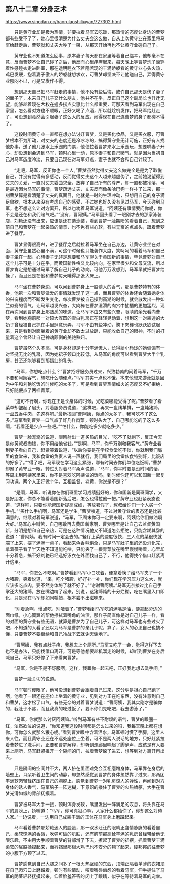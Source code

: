 ## 第八十二章 分身乏术

https://www.sinodan.cc/haorulaoshiliuyan/727302.html

　　只是黄守业却是极为热情，非要拉着马军去吃饭，那热情的态度让身边的曹梦都有些受不了了，她心里很清楚为什么丈夫会这么做，自从上次黄守业在家里将马军给赶走后，曹梦就和丈夫大吵了一架，从那天开始再也不让黄守业碰自己了。

　　黄守业也不知道怎么回事，原本妻子每天都在家里等着自己临幸，他却毫不在意，反而曹梦不让自己碰了之后，他反而心里痒痒起来，每天晚上等曹梦洗了澡穿着性感睡衣走进卧室，那在透明睡衣下若隐若现的丰满娇躯看的黄守业心头火热，鸡巴发硬，抱着妻子傲人的娇躯就想求欢，可曹梦却坚决不让他碰自己，弄得黄守业郁闷不已，可是又发作不得。

　　想到那天自己把马军赶走的事情，他不免有些后悔，或许自己那天是伤了妻子的面子了，本来自己儿子交什么朋友，他并不在乎，反正自己这个副局长也升迁无望，能够趁着现在大权在握多捞点实惠比什么都重要，可那天看到马军出现在自己家里，怎么看对方也不顺眼，正好又喝了点酒，所以就趁机发作，把马军给赶走了，可没想到竟然会引起妻子这么大的反应，闹得现在自己连曹梦的身子都碰不得了。

　　这段时间黄守业一直都在想办法讨好曹梦，又是买化妆品，又是买衣服，可曹梦根本不为所动，对丈夫的态度还是冷冰冰的，搞得黄守业无计可施，正好有人找他办事，送了他几张水上乐园的门票，他便拉着曹梦来水上乐园玩，想要哄妻子开心，却没想到会遇到马军，顿时心里一动，原本妻子和自己赌气，就是因为当初自己对马军态度冷淡，只要自己现在对马军好点，妻子也就不会和自己计较了。

　　“走吧，马军，反正你也一个人。”曹梦虽然觉得丈夫这么做完全是是为了取悦自己，并没有觉得有多感动，反而觉得丈夫这个人越来越虚伪了，之前她渴望得到丈夫的关爱，一直对丈夫委曲求全，放弃了自己所有的尊严，却一直都被冷落，可是最近因为马军的事情，曹梦疏远丈夫，丈夫反而像条哈巴狗一样扑了过来，那一刻曹梦算是看清楚了丈夫的真面目，他就是一时的生理冲动，只想用自己的身子满足兽欲，根本从来没有考虑自己的感受，不过她也好久没有见过马军，今天碰到马军，也不想这么让对方离开，所以也劝着马军说道，“阿姨还有事情要问你呢，你不会是还在和我们赌气吧。”“没有，曹阿姨。”马军回头看了一眼刚才去的那家泳装店，刘艳还没有出来，应该是还在选泳装，看到曹梦一脸期盼的看着自己，想到之前自己和曹梦在一起亲热的情景，也不免有些心软，有些无奈的点点头，跟着曹梦进了餐厅。

　　曹梦显得很高兴，进了餐厅之后就拉着马军坐在自己身边，让黄守业坐在对面，黄守业虽然心里不满，可这个时候也只能装作大度，笑呵呵的看着马军和自己妻子坐在一起，心想妻子无非是想要和马军聊关于黄国新的事情，毕竟曹梦对自己这个儿子可是十分在乎，而黄国新性格又比较内向，在家里很少和父母交流，所以曹梦肯定是想通过马军了解自己儿子的动向，可他万万没想到，马军早就把曹梦给操了，而且还是在他和曹梦每天睡得那张大床上。

　　马军坐在曹梦身边，可以闻到曹梦身上一股诱人的香气，那是曹梦特有的体香，他第一次和曹梦做爱的事情就发现了这一点，而且曹梦的体香还会随着她身体的兴奋程度而不断发生变化，每次曹梦被自己操到高潮的时候，就会散发出一种如兰似麝的香气，让马军越发兴奋，大肉棒在曹梦湿滑的肉穴中抽插的更加猛烈，现在再次闻到曹梦身上那熟悉的味道，让马军不由又有些兴奋，眼睛的余光看向曹梦，看到她胸前那一对硕大浑圆的雪白乳房正在轻轻晃动着，想到这一对熟透的大奶子曾经被自己抓在手里肆意玩弄，马军不由有些冲动，胯下肉棒也跃跃欲试起来，只是看到对面坐着的黄守业却不敢太过放肆，只能收敛自己的眼神，不时的打量着这个曾经让自己神魂颠倒的美艳熟妇。

　　曹梦虽然个头不高，可是身材却是十分丰满傲人，长得娇小玲珑的她偏偏有一对坚挺无比的乳房，因为她裙子领口比较低，从马军的角度可以看到曹梦大半个乳房，甚至还能够看到那嫣红的乳头。

　　“马军，你想吃点什么？”曹梦招呼服务员过来，兴致勃勃的问着马军，“千万不要和阿姨客气，想吃什么随便点。”马军其实一点也不饿，本来他想来游泳就是因为中午和刘艳吃饭的时候吃的太多了，可是看到曹梦热情如火的态度又不好拒绝，只好随便点了两样青菜。

　　“这可不行啊，你现在正是长身体的时候，光吃菜哪能受得了呢。”曹梦看了看菜单却皱起了眉头，对着服务员说道，“这样吧，再来一盘烤羊排，一盘炖猪蹄，一盘五香牛肉，先这样吧。”最新找回“曹阿姨，你点的太多了，我可吃不了这么多。”马军看到曹梦一口气点了好几样肉菜，顿时头大了，自己哪能吃的了这么多啊，“我看还是少点一些吧。”“怕什么，你能吃多少就吃多少。”

　　曹梦一脸宠溺的说道，眼睛射出一道炙热的目光，“吃不了就剩下，反正今天是你黄叔叔掏钱，你不用给他省钱。”“是啊，马军，你千万别和我客气。”黄守业看到妻子看向自己，赶紧笑着说道，“以后你要是在学校食堂吃不惯，你就到我们局里的食堂来，我和食堂的负责人说一声就行，我们局里的食堂伙食特别好，比饭店的好多了。”“得了吧，马军现在学习这么紧张，哪有时间去你们单位吃饭啊。”曹梦却瞪了黄守业一眼，转过头对着马军柔声说道，“马军，你平时要是没时间的话，等周末到阿姨家里来，你不是喜欢吃阿姨做的饭吗，到时候你还可以和国新一起复习功课，两个人正好做个伴，互相监督，老黄，你说是不是？”

　　“是啊，马军，听说你在你们班里学习成绩挺好的，你和国新是同班同学，又是好朋友，你总不能看着国新落后吧，怎么也得拉他一把。”黄守业也赶紧表态说道，“这样吧，只要你能帮国新提高成绩，等放暑假了，叔叔给你们一个人买一个手机。”“买什么手机啊，马军还是学生。”曹梦嗔道，不过对黄守业的表态还是比较满意的，继续对着马军说道，“马军，下周末你可一定要来啊，阿姨给你们做油焖大虾。”马军心中叫苦，自己哪敢再去黄国新家啊，曹梦哪里是让自己去监督黄国新，分明是想和自己亲热，可是在这种情况他又不知道怎么拒绝，只能含糊其辞的说道：“曹阿姨，我有时间一定会去的。”餐厅上菜的速度很快，三人点的菜很快就端了上来，摆了满满一桌子，看起来色香味俱全，只是马军肚子里的还没消化完，拿着筷子看了半天也不知道能吃啥，只能夹了一根青菜放在嘴里慢慢嚼着，心里却十分着急，搞不好刘艳已经选好泳衣在外面找自己了，不行，他得找个借口赶紧离开这里。

　　“马军，你怎么不吃啊。”曹梦看到马军小口吃着，便拿着筷子给马军夹了一个大猪蹄，笑着说道，“来，吃个猪蹄，好好补一补，你们现在学习压力这么大，就应该多吃点肉，要不然身体垮了就不好了。”“谢谢曹阿姨。”马军无奈接过比自己手掌还大的猪蹄，放在嘴边啃了起来，别说，这猪蹄炖的十分烂糊，吃在嘴里入口即化，只是现在马军却如同嚼蜡，根本尝不出滋味来。

　　“别着急啊，慢点吃，别噎着了。”曹梦看到马军吃的满嘴是油，便拿起旁边的面巾纸，小心翼翼的帮他擦拭着嘴角的油渍，那样子简直像是对自己儿子一样，看的对面的黄守业有些无语，就算是曹梦为了自己儿子，可这样对马军也有些过火了吧，不知道的人看了还以为马军是曹梦的亲儿子呢，算了，女人的心思自己也搞不懂，只要曹梦不要继续和自己冷战下去就谢天谢地了。

　　“曹阿姨，我有点肚子疼，我想去上个厕所。”马军又吃了一会，觉得这样下去也不是办法，只能找借口离开，可是等他想要趁机溜走的时候，却听到曹梦在身后喊自己，马军只好停了下来看向曹梦。

　　“马军，你是不是不舒服啊，这样，我跟你一起去吧，正好我也想去洗手间。”

　　曹梦一脸关切的说道。

　　马军顿时傻眼了，他可没想到曹梦会跟着自己过来，这分明是担心自己跑了啊，他看了一眼还在座位上坐着的黄守业，见到对方正在吃东西，没有注意到自己和曹梦，这才松了口气，有些无奈的对着曹梦说道：“曹阿姨，我其实刚才是骗你的，我肚子不疼，而且我真的吃过饭了，要不你们先吃吧，我去游泳了。”

　　“马军，你就那么讨厌阿姨嘛。”听到马军有些不耐烦的语气，曹梦的眼圈一红，泫然欲泣的说道，“你知道我这段时间都是怎么过来的吗，我每天晚上都在想你，可你怎么就那么狠心呢。”看到曹梦眼中含着泪水，马军顿时慌了手脚，这里人来人往，而且黄守业还在不远处座位上坐着，可不是两人说话的地方，只好赶紧拉着曹梦进了洗手间，正要和曹梦解释，却听到走廊里响起了脚步声，应该是有人要来上厕所，马军赶紧推开一个隔间的门，拉着曹梦躲了进去，想等到对方离开再出去。

　　只是隔间的空间并不大，两人挤在里面难免会互相磨蹭身体，马军靠在身后的墙壁上，耳朵听着卫生间的动静，却忽然感觉到曹梦的身体忽然靠了过来，那两团丰满软肉轻轻挤压在自己的胸膛上，感觉到曹梦一对乳房惊人的弹性，再闻到对方身体的诱人香气，马军脑子一阵迷糊，下意识的搂住了曹梦的火热娇躯，大手在曹梦光滑如缎的背部抚摸着。

　　曹梦被马军大手一搂，顿时浑身发软，嘴里发出一阵满足的叹息，将头靠在马军的肩膀上，娇嗔道：“马军，你可真狠心啊，人家什么都给你了，你却这么对待人家。”一边说着，一边用自己成熟丰满的玉体在马军身上磨蹭起来。

　　马军看着曹梦那娇艳迷人的脸蛋，那一双水汪汪的眼睛正含情脉脉的看着自己，柔软饱满的香唇，吹弹可破的肌肤，还有胸前那高耸丰满的乳房曾经带给他无限乐趣，不由用大手顺着曹梦的背部滑了下去，撩起了曹梦的裙摆，抓着曹梦丰满柔软的屁股揉捏起来，而裤裆里那根大鸡巴也不安分的翘了起来，硬邦邦的往曹梦的小腹下方顶了过去。

　　曹梦感觉到自己大腿之间多了一根火热坚硬的东西，顶端正隔着单薄的衣裙顶在自己肉穴口上磨蹭着，顿时有些情动，咬着嘴唇幽怨的看着马军，伸手握住了马军的阴茎轻轻抚摸起来，仰着脸羞答答的闭上了眼睛，似乎在等待着马军的宠幸。

